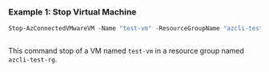 ### Example 1: Stop Virtual Machine
```powershell
Stop-AzConnectedVMwareVM -Name "test-vm" -ResourceGroupName "azcli-test-rg" -SubscriptionId "204898ee-cd13-4332-b9d4-55ca5c25496d"
```

```output
```

This command stop of a VM named `test-vm` in a resource group named `azcli-test-rg`.